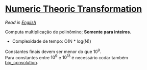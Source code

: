 # [Numeric Theoric Transformation](ntt.cpp)

*Read in [English](README.en.md)*

Computa multiplicação de polinômino; **Somente para inteiros**.

- Complexidade de tempo: O(N * log(N))

Constantes finais devem ser menor do que $10^9$.  
Para constantes entre $10^9$ e $10^{18}$ é necessário codar também [big_convolution](big_convolution.cpp).
